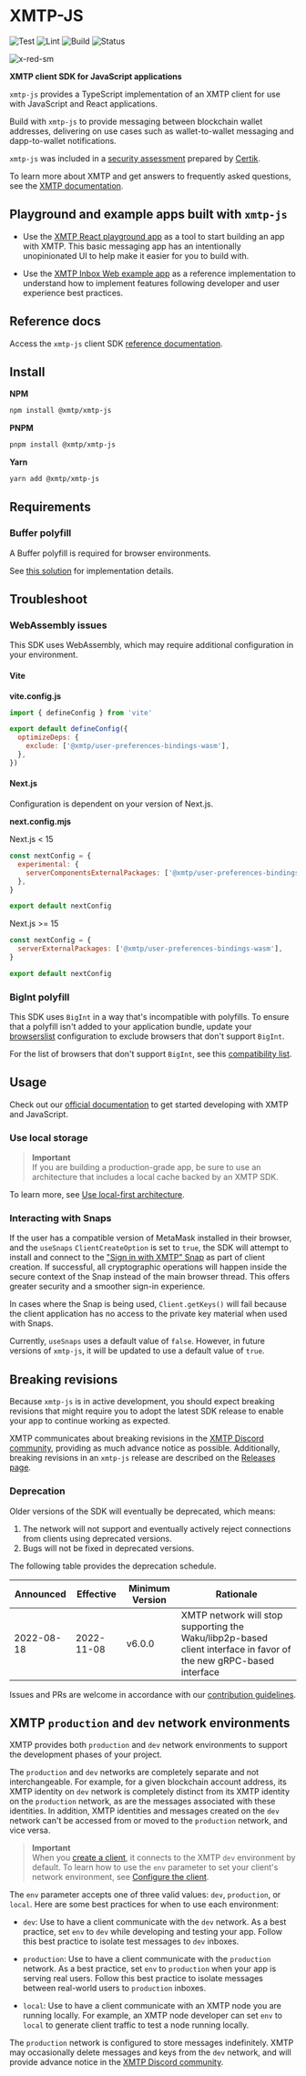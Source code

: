 # XMTP-JS

![Test](https://github.com/xmtp/xmtp-js/actions/workflows/test.yml/badge.svg)
![Lint](https://github.com/xmtp/xmtp-js/actions/workflows/lint.yml/badge.svg)
![Build](https://github.com/xmtp/xmtp-js/actions/workflows/build.yml/badge.svg)
![Status](https://img.shields.io/badge/Project_Status-Production-brightgreen)

![x-red-sm](https://user-images.githubusercontent.com/510695/163488403-1fb37e86-c673-4b48-954e-8460ae4d4b05.png)

**XMTP client SDK for JavaScript applications**

`xmtp-js` provides a TypeScript implementation of an XMTP client for use with JavaScript and React applications.

Build with `xmtp-js` to provide messaging between blockchain wallet addresses, delivering on use cases such as wallet-to-wallet messaging and dapp-to-wallet notifications.

`xmtp-js` was included in a [security assessment](https://xmtp.org/assets/files/REP-final-20230207T000355Z-3825cbc68c115f4ec81f3b1d53a24fce.pdf) prepared by [Certik](https://www.certik.com/company/about).

To learn more about XMTP and get answers to frequently asked questions, see the [XMTP documentation](https://xmtp.org/docs).

## Playground and example apps built with `xmtp-js`

- Use the [XMTP React playground app](https://github.com/xmtp/xmtp-react-playground) as a tool to start building an app with XMTP. This basic messaging app has an intentionally unopinionated UI to help make it easier for you to build with.

- Use the [XMTP Inbox Web example app](https://github.com/xmtp-labs/xmtp-inbox-web) as a reference implementation to understand how to implement features following developer and user experience best practices.

## Reference docs

Access the `xmtp-js` client SDK [reference documentation](https://xmtp-js.pages.dev/modules).

## Install

**NPM**

```bash
npm install @xmtp/xmtp-js
```

**PNPM**

```bash
pnpm install @xmtp/xmtp-js
```

**Yarn**

```bash
yarn add @xmtp/xmtp-js
```

## Requirements

### Buffer polyfill

A Buffer polyfill is required for browser environments.

See [this solution](https://docs.xmtp.org/dms/troubleshoot#why-is-my-app-failing-with-a-buffer-is-not-found-error) for implementation details.

## Troubleshoot

### WebAssembly issues

This SDK uses WebAssembly, which may require additional configuration in your environment.

#### Vite

**vite.config.js**

```js
import { defineConfig } from 'vite'

export default defineConfig({
  optimizeDeps: {
    exclude: ['@xmtp/user-preferences-bindings-wasm'],
  },
})
```

#### Next.js

Configuration is dependent on your version of Next.js.

**next.config.mjs**

Next.js < 15

```js
const nextConfig = {
  experimental: {
    serverComponentsExternalPackages: ['@xmtp/user-preferences-bindings-wasm'],
  },
}

export default nextConfig
```

Next.js >= 15

```js
const nextConfig = {
  serverExternalPackages: ['@xmtp/user-preferences-bindings-wasm'],
}

export default nextConfig
```

### BigInt polyfill

This SDK uses `BigInt` in a way that's incompatible with polyfills. To ensure that a polyfill isn't added to your application bundle, update your [browserslist](https://github.com/browserslist/browserslist) configuration to exclude browsers that don't support `BigInt`.

For the list of browsers that don't support `BigInt`, see this [compatibility list](https://caniuse.com/bigint).

## Usage

Check out our [official documentation](https://xmtp.org/docs/build/get-started/overview?sdk=js) to get started developing with XMTP and JavaScript.

### Use local storage

> **Important**  
> If you are building a production-grade app, be sure to use an architecture that includes a local cache backed by an XMTP SDK.

To learn more, see [Use local-first architecture](https://xmtp.org/docs/build/local-first).

### Interacting with Snaps

If the user has a compatible version of MetaMask installed in their browser, and the `useSnaps` `ClientCreateOption` is set to `true`, the SDK will attempt to install and connect to the ["Sign in with XMTP" Snap](https://github.com/xmtp/snap) as part of client creation. If successful, all cryptographic operations will happen inside the secure context of the Snap instead of the main browser thread. This offers greater security and a smoother sign-in experience.

In cases where the Snap is being used, `Client.getKeys()` will fail because the client application has no access to the private key material when used with Snaps.

Currently, `useSnaps` uses a default value of `false`. However, in future versions of `xmtp-js`, it will be updated to use a default value of `true`.

## Breaking revisions

Because `xmtp-js` is in active development, you should expect breaking revisions that might require you to adopt the latest SDK release to enable your app to continue working as expected.

XMTP communicates about breaking revisions in the [XMTP Discord community](https://discord.gg/xmtp), providing as much advance notice as possible. Additionally, breaking revisions in an `xmtp-js` release are described on the [Releases page](https://github.com/xmtp/xmtp-js/releases).

### Deprecation

Older versions of the SDK will eventually be deprecated, which means:

1. The network will not support and eventually actively reject connections from clients using deprecated versions.
2. Bugs will not be fixed in deprecated versions.

The following table provides the deprecation schedule.

| Announced  | Effective  | Minimum Version | Rationale                                                                                                         |
| ---------- | ---------- | --------------- | ----------------------------------------------------------------------------------------------------------------- |
| 2022-08-18 | 2022-11-08 | v6.0.0          | XMTP network will stop supporting the Waku/libp2p-based client interface in favor of the new gRPC-based interface |

Issues and PRs are welcome in accordance with our [contribution guidelines](https://github.com/xmtp/xmtp-js/blob/main/CONTRIBUTING.md).

## XMTP `production` and `dev` network environments

XMTP provides both `production` and `dev` network environments to support the development phases of your project.

The `production` and `dev` networks are completely separate and not interchangeable.
For example, for a given blockchain account address, its XMTP identity on `dev` network is completely distinct from its XMTP identity on the `production` network, as are the messages associated with these identities. In addition, XMTP identities and messages created on the `dev` network can't be accessed from or moved to the `production` network, and vice versa.

> **Important**  
> When you [create a client](https://github.com/xmtp/xmtp-js/blob/main/README.md#create-a-client), it connects to the XMTP `dev` environment by default. To learn how to use the `env` parameter to set your client's network environment, see [Configure the client](https://github.com/xmtp/xmtp-js/blob/main/README.md#configure-the-client).

The `env` parameter accepts one of three valid values: `dev`, `production`, or `local`. Here are some best practices for when to use each environment:

- `dev`: Use to have a client communicate with the `dev` network. As a best practice, set `env` to `dev` while developing and testing your app. Follow this best practice to isolate test messages to `dev` inboxes.

- `production`: Use to have a client communicate with the `production` network. As a best practice, set `env` to `production` when your app is serving real users. Follow this best practice to isolate messages between real-world users to `production` inboxes.

- `local`: Use to have a client communicate with an XMTP node you are running locally. For example, an XMTP node developer can set `env` to `local` to generate client traffic to test a node running locally.

The `production` network is configured to store messages indefinitely. XMTP may occasionally delete messages and keys from the `dev` network, and will provide advance notice in the [XMTP Discord community](https://discord.gg/xmtp).
